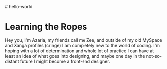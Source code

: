 <link href="https://fonts.googleapis.com/css?family=Open+Sans|Permanent+Marker" rel="stylesheet">
# hello-world
<style>
h1 .red-text {
font-family: 'Permanent-Marker', cursive;
font-color: f00;
font-size: 30px}
</style>

<h1 class="red-text"> Learning the Ropes</h1> 

<p> Hey you, I'm Azaria, my friends call me Zee, and outside of my old MySpace and Xanga profiles (cringe) I am completely new to the world of coding. 
I'm hoping with a lot of determination and whole lot of practice I can have at least an idea of what goes into designing, 
and maybe one day in the not-so-distant future I might become a front-end designer. </p>
